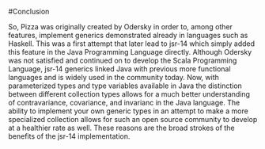 #Conclusion

So, Pizza was originally created by Odersky in order to, among other features, implement generics demonstrated already
in languages such as Haskell.  This was a first attempt that later lead to jsr-14 which simply added this feature in
the Java Programming Language directly.  Although Odersky was not satisfied and continued on to develop the Scala
Programming Language, jsr-14 generics linked Java with previous more functional languages and is widely used in the
community today.  Now, with parameterized types and type variables available in Java the distinction between different
collection types allows for a much better understanding of contravariance, covariance, and invarianc in the Java
language.  The ability to implement your own generic types in an attempt to make a more specialized collection allows
for such an open source community to develop at a healthier rate as well.  These reasons are the broad strokes of the
benefits of the jsr-14 implementation.
